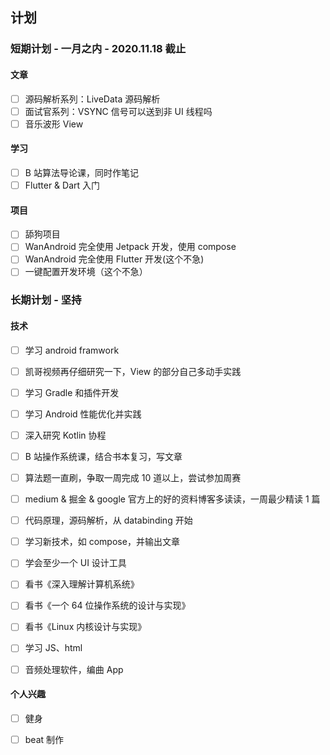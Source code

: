 ## 计划

### 短期计划 - 一月之内 - 2020.11.18 截止

#### 文章

- [ ] 源码解析系列：LiveData 源码解析
- [ ] 面试官系列：VSYNC 信号可以送到非 UI 线程吗
- [ ] 音乐波形 View

#### 学习

- [ ] B 站算法导论课，同时作笔记
- [ ] Flutter & Dart 入门

#### 项目

- [ ] 舔狗项目
- [ ] WanAndroid 完全使用 Jetpack 开发，使用 compose
- [ ] WanAndroid 完全使用 Flutter 开发(这个不急)
- [ ] 一键配置开发环境（这个不急）

### 长期计划 - 坚持

#### 技术

- [ ] 学习 android framwork

- [ ] 凯哥视频再仔细研究一下，View 的部分自己多动手实践
- [ ] 学习 Gradle 和插件开发
- [ ] 学习 Android 性能优化并实践
- [ ] 深入研究 Kotlin 协程
- [ ] B 站操作系统课，结合书本复习，写文章
- [ ] 算法题一直刷，争取一周完成 10 道以上，尝试参加周赛
- [ ] medium & 掘金 & google 官方上的好的资料博客多读读，一周最少精读 1 篇
- [ ] 代码原理，源码解析，从 databinding 开始
- [ ] 学习新技术，如 compose，并输出文章
- [ ] 学会至少一个 UI 设计工具
- [ ] 看书《深入理解计算机系统》
- [ ] 看书《一个 64 位操作系统的设计与实现》
- [ ] 看书《Linux 内核设计与实现》
- [ ] 学习 JS、html
- [ ] 音频处理软件，编曲 App

#### 个人兴趣

- [ ] 健身
- [ ] beat 制作

